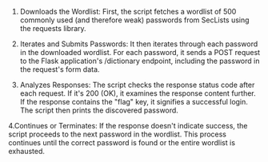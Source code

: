 1. Downloads the Wordlist: First, the script fetches a wordlist of 500 commonly used (and therefore weak) passwords from SecLists using the requests library.

2. Iterates and Submits Passwords: It then iterates through each password in the downloaded wordlist. For each password, it sends a POST request to the Flask application's /dictionary endpoint, including the password in the request's form data.

3. Analyzes Responses: The script checks the response status code after each request. If it's 200 (OK), it examines the response content further. If the response contains the "flag" key, it signifies a successful login. The script then prints the discovered password.

4.Continues or Terminates: If the response doesn't indicate success, the script proceeds to the next password in the wordlist. This process continues until the correct password is found or the entire wordlist is exhausted.
